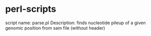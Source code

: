 # perl-scripts
script name: parse.pl
Description: finds nucleotide pileup of a given genomic position from sam file (without header)
